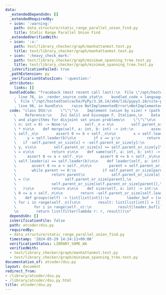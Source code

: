 ```yaml
---
data:
  _extendedDependsOn: []
  _extendedRequiredBy:
  - icon: ':warning:'
    path: data_structure/static_range_parallel_union_find.py
    title: Static Range Parallel Union Find
  _extendedVerifiedWith:
  - icon: ':x:'
    path: test/library_checker/graph/manhattanmst.test.py
    title: test/library_checker/graph/manhattanmst.test.py
  - icon: ':heavy_check_mark:'
    path: test/library_checker/graph/minimum_spanning_tree.test.py
    title: test/library_checker/graph/minimum_spanning_tree.test.py
  _isVerificationFailed: true
  _pathExtension: py
  _verificationStatusIcon: ':question:'
  attributes:
    links: []
  bundledCode: "Traceback (most recent call last):\n  File \"/opt/hostedtoolcache/PyPy/3.10.14/x64/lib/pypy3.10/site-packages/onlinejudge_verify/documentation/build.py\"\
    , line 76, in _render_source_code_stat\n    bundled_code = language.bundle(\n\
    \  File \"/opt/hostedtoolcache/PyPy/3.10.14/x64/lib/pypy3.10/site-packages/onlinejudge_verify/languages/python.py\"\
    , line 96, in bundle\n    raise NotImplementedError\nNotImplementedError\n"
  code: "class DSU:\n    \"\"\"\n    Implement (union by size) + (path halving)\n\n\
    \    Reference:\n    Zvi Galil and Giuseppe F. Italiano,\n    Data structures\
    \ and algorithms for disjoint set union problems\n    \"\"\"\n\n    def __init__(self,\
    \ n: int = 0) -> None:\n        self._n = n\n        self.parent_or_size = [-1]\
    \ * n\n\n    def merge(self, a: int, b: int) -> int:\n        assert 0 <= a <\
    \ self._n\n        assert 0 <= b < self._n\n\n        x = self.leader(a)\n   \
    \     y = self.leader(b)\n\n        if x == y:\n            return x\n\n     \
    \   if -self.parent_or_size[x] < -self.parent_or_size[y]:\n            x, y =\
    \ y, x\n\n        self.parent_or_size[x] += self.parent_or_size[y]\n        self.parent_or_size[y]\
    \ = x\n\n        return x\n\n    def same(self, a: int, b: int) -> bool:\n   \
    \     assert 0 <= a < self._n\n        assert 0 <= b < self._n\n\n        return\
    \ self.leader(a) == self.leader(b)\n\n    def leader(self, a: int) -> int:\n \
    \       assert 0 <= a < self._n\n\n        parent = self.parent_or_size[a]\n \
    \       while parent >= 0:\n            if self.parent_or_size[parent] < 0:\n\
    \                return parent\n            self.parent_or_size[a], a, parent\
    \ = (\n                self.parent_or_size[parent],\n                self.parent_or_size[parent],\n\
    \                self.parent_or_size[self.parent_or_size[parent]],\n         \
    \   )\n\n        return a\n\n    def size(self, a: int) -> int:\n        assert\
    \ 0 <= a < self._n\n\n        return -self.parent_or_size[self.leader(a)]\n\n\
    \    def groups(self) -> list[list[int]]:\n        leader_buf = [self.leader(i)\
    \ for i in range(self._n)]\n\n        result: list[list[int]] = [[] for _ in range(self._n)]\n\
    \        for i in range(self._n):\n            result[leader_buf[i]].append(i)\n\
    \n        return list(filter(lambda r: r, result))\n"
  dependsOn: []
  isVerificationFile: false
  path: atcoder/dsu.py
  requiredBy:
  - data_structure/static_range_parallel_union_find.py
  timestamp: '2024-05-29 14:24:11+09:00'
  verificationStatus: LIBRARY_SOME_WA
  verifiedWith:
  - test/library_checker/graph/manhattanmst.test.py
  - test/library_checker/graph/minimum_spanning_tree.test.py
documentation_of: atcoder/dsu.py
layout: document
redirect_from:
- /library/atcoder/dsu.py
- /library/atcoder/dsu.py.html
title: atcoder/dsu.py
---
```

